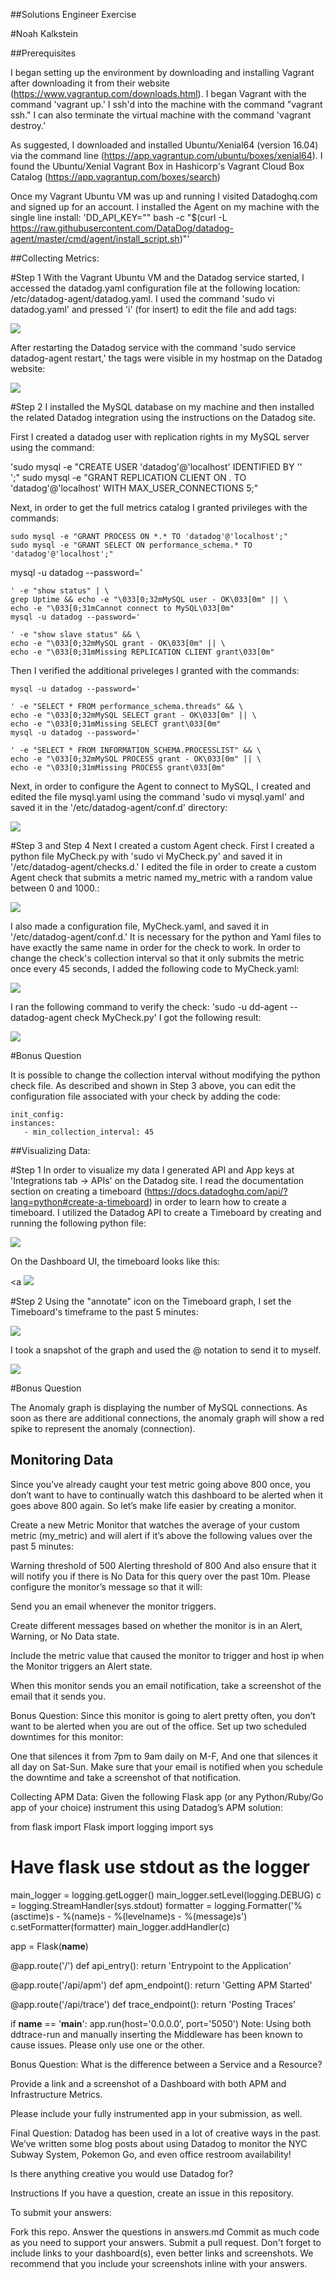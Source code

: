 

##Solutions Engineer Exercise

#Noah Kalkstein

##Prerequisites

I began setting up the environment by downloading and installing Vagrant after downloading it from their website (https://www.vagrantup.com/downloads.html). I began Vagrant with the command 'vagrant up.' I ssh'd into the machine with the command "vagrant ssh." I can also terminate the virtual machine with the command 'vagrant destroy.'

As suggested, I downloaded and installed Ubuntu/Xenial64 (version 16.04) via the command line (https://app.vagrantup.com/ubuntu/boxes/xenial64).  I found the Ubuntu/Xenial Vagrant Box in Hashicorp's Vagrant Cloud Box Catalog (https://app.vagrantup.com/boxes/search)

Once my Vagrant Ubuntu VM was up and running I visited Datadoghq.com and signed up for an account.  I installed the Agent on my machine with the single line install: 'DD_API_KEY="" bash -c "$(curl -L https://raw.githubusercontent.com/DataDog/datadog-agent/master/cmd/agent/install_script.sh)"'


##Collecting Metrics:

#Step 1
With the Vagrant Ubuntu VM and the Datadog service started, I accessed the datadog.yaml configuration file at the following location: /etc/datadog-agent/datadog.yaml.  I used the command 'sudo vi datadog.yaml' and pressed 'i' (for insert) to edit the file and add tags:

<img src="https://github.com/nkalkstein/hiring-engineers/blob/master/Screen%20Shot%202018-11-26%20at%2010.33.17%20PM.png">

After restarting the Datadog service with the command 'sudo service datadog-agent restart,' the tags were visible in my hostmap on the Datadog website:

<img src="https://github.com/nkalkstein/hiring-engineers/blob/master/Screen%20Shot%202018-11-25%20at%2010.44.33%20PM.png">

#Step 2
I installed the MySQL database on my machine and then installed the related Datadog integration using the instructions on the Datadog site.

First I created a datadog user with replication rights in my MySQL server using the command:

 'sudo mysql -e "CREATE USER 'datadog'@'localhost' IDENTIFIED BY ''    
 ';"
 sudo mysql -e "GRANT REPLICATION CLIENT ON *.* TO 'datadog'@'localhost' WITH MAX_USER_CONNECTIONS 5;"

Next, in order to get the full metrics catalog I granted privileges with the commands:


    sudo mysql -e "GRANT PROCESS ON *.* TO 'datadog'@'localhost';"
    sudo mysql -e "GRANT SELECT ON performance_schema.* TO 'datadog'@'localhost';"

  mysql -u datadog --password='

    ' -e "show status" | \
    grep Uptime && echo -e "\033[0;32mMySQL user - OK\033[0m" || \
    echo -e "\033[0;31mCannot connect to MySQL\033[0m"
    mysql -u datadog --password='

    ' -e "show slave status" && \
    echo -e "\033[0;32mMySQL grant - OK\033[0m" || \
    echo -e "\033[0;31mMissing REPLICATION CLIENT grant\033[0m"

Then I verified the additional priveleges I granted with the commands:

    mysql -u datadog --password='

    ' -e "SELECT * FROM performance_schema.threads" && \
    echo -e "\033[0;32mMySQL SELECT grant - OK\033[0m" || \
    echo -e "\033[0;31mMissing SELECT grant\033[0m"
    mysql -u datadog --password='

    ' -e "SELECT * FROM INFORMATION_SCHEMA.PROCESSLIST" && \
    echo -e "\033[0;32mMySQL PROCESS grant - OK\033[0m" || \
    echo -e "\033[0;31mMissing PROCESS grant\033[0m"

Next, in order to configure the Agent to connect to MySQL, I created and edited the file mysql.yaml using the command 'sudo vi mysql.yaml' and saved it in the '/etc/datadog-agent/conf.d' directory:

<img src="https://github.com/nkalkstein/hiring-engineers/blob/master/Screen%20Shot%202018-11-26%20at%2010.59.51%20PM.png">

#Step 3 and Step 4
Next I created a custom Agent check.  First I created a python file MyCheck.py with 'sudo vi MyCheck.py' and saved it in '/etc/datadog-agent/checks.d.' I edited the file in order to create a custom Agent check that submits a metric named my_metric with a random value between 0 and 1000.:

<img src="https://github.com/nkalkstein/hiring-engineers/blob/master/Screen%20Shot%202018-11-26%20at%2011.06.32%20PM.png">

I also made a configuration file, MyCheck.yaml, and saved it in '/etc/datadog-agent/conf.d.' It is necessary for the python and Yaml files to have exactly the same name in order for the check to work. In order to change the check's collection interval so that it only submits the metric once every 45 seconds, I added the following code to MyCheck.yaml:

<img src="https://github.com/nkalkstein/hiring-engineers/blob/master/Screen%20Shot%202018-11-26%20at%2011.10.41%20PM.png">

I ran the following command to verify the check: 'sudo -u dd-agent -- datadog-agent check MyCheck.py' I got the following result:

<img src="https://github.com/nkalkstein/hiring-engineers/blob/master/Screen%20Shot%202018-11-20%20at%208.06.10%20PM.png">


#Bonus Question

It is possible to change the collection interval without modifying the python check file.  As described and shown in Step 3 above, you can edit the configuration file associated with your check by adding the code:

    init_config:
    instances:
       - min_collection_interval: 45



##Visualizing Data:

#Step 1
In order to visualize my data I generated API and App keys at 'Integrations tab -> APIs' on the Datadog site. I read the documentation section on creating a timeboard (https://docs.datadoghq.com/api/?lang=python#create-a-timeboard) in order to learn how to create a timeboard.  I utilized the Datadog API to create a Timeboard by creating and running the following python file:

<img src="https://github.com/nkalkstein/hiring-engineers/blob/master/Screen%20Shot%202018-11-27%20at%2012.25.06%20AM.png">

On the Dashboard UI, the timeboard looks like this:

<a <img src="https://github.com/nkalkstein/hiring-engineers/blob/master/Screen%20Shot%202018-11-27%20at%201.53.02%20AM.png"></a>

#Step 2
Using the "annotate" icon on the Timeboard graph, I set the Timeboard's timeframe to the past 5 minutes:

<img src="https://github.com/nkalkstein/hiring-engineers/blob/master/Screen%20Shot%202018-11-27%20at%201.59.38%20AM.png">

I took a snapshot of the graph and used the @ notation to send it to myself.

<img src="https://github.com/nkalkstein/hiring-engineers/blob/master/Screen%20Shot%202018-11-27%20at%202.13.49%20AM.png">


#Bonus Question

The Anomaly graph is displaying the number of MySQL connections. As soon as there are additional connections, the anomaly graph will show a red spike to represent the anomaly (connection).


## Monitoring Data

Since you’ve already caught your test metric going above 800 once, you don’t want to have to continually watch this dashboard to be alerted when it goes above 800 again. So let’s make life easier by creating a monitor.

Create a new Metric Monitor that watches the average of your custom metric (my_metric) and will alert if it’s above the following values over the past 5 minutes:

Warning threshold of 500
Alerting threshold of 800
And also ensure that it will notify you if there is No Data for this query over the past 10m.
Please configure the monitor’s message so that it will:

Send you an email whenever the monitor triggers.

Create different messages based on whether the monitor is in an Alert, Warning, or No Data state.

Include the metric value that caused the monitor to trigger and host ip when the Monitor triggers an Alert state.

When this monitor sends you an email notification, take a screenshot of the email that it sends you.

Bonus Question: Since this monitor is going to alert pretty often, you don’t want to be alerted when you are out of the office. Set up two scheduled downtimes for this monitor:

One that silences it from 7pm to 9am daily on M-F,
And one that silences it all day on Sat-Sun.
Make sure that your email is notified when you schedule the downtime and take a screenshot of that notification.


Collecting APM Data:
Given the following Flask app (or any Python/Ruby/Go app of your choice) instrument this using Datadog’s APM solution:

from flask import Flask
import logging
import sys

# Have flask use stdout as the logger
main_logger = logging.getLogger()
main_logger.setLevel(logging.DEBUG)
c = logging.StreamHandler(sys.stdout)
formatter = logging.Formatter('%(asctime)s - %(name)s - %(levelname)s - %(message)s')
c.setFormatter(formatter)
main_logger.addHandler(c)

app = Flask(__name__)

@app.route('/')
def api_entry():
    return 'Entrypoint to the Application'

@app.route('/api/apm')
def apm_endpoint():
    return 'Getting APM Started'

@app.route('/api/trace')
def trace_endpoint():
    return 'Posting Traces'

if __name__ == '__main__':
    app.run(host='0.0.0.0', port='5050')
Note: Using both ddtrace-run and manually inserting the Middleware has been known to cause issues. Please only use one or the other.

Bonus Question: What is the difference between a Service and a Resource?

Provide a link and a screenshot of a Dashboard with both APM and Infrastructure Metrics.

Please include your fully instrumented app in your submission, as well.

Final Question:
Datadog has been used in a lot of creative ways in the past. We’ve written some blog posts about using Datadog to monitor the NYC Subway System, Pokemon Go, and even office restroom availability!

Is there anything creative you would use Datadog for?

Instructions
If you have a question, create an issue in this repository.

To submit your answers:

Fork this repo.
Answer the questions in answers.md
Commit as much code as you need to support your answers.
Submit a pull request.
Don't forget to include links to your dashboard(s), even better links and screenshots. We recommend that you include your screenshots inline with your answers.
